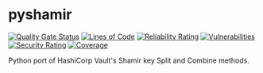 # pyshamir
[![Quality Gate Status](https://sonarcloud.io/api/project_badges/measure?project=konidev20_pyshamir&metric=alert_status)](https://sonarcloud.io/summary/new_code?id=konidev20_pyshamir)
[![Lines of Code](https://sonarcloud.io/api/project_badges/measure?project=konidev20_pyshamir&metric=ncloc)](https://sonarcloud.io/summary/new_code?id=konidev20_pyshamir)
[![Reliability Rating](https://sonarcloud.io/api/project_badges/measure?project=konidev20_pyshamir&metric=reliability_rating)](https://sonarcloud.io/summary/new_code?id=konidev20_pyshamir)
[![Vulnerabilities](https://sonarcloud.io/api/project_badges/measure?project=konidev20_pyshamir&metric=vulnerabilities)](https://sonarcloud.io/summary/new_code?id=konidev20_pyshamir)
[![Security Rating](https://sonarcloud.io/api/project_badges/measure?project=konidev20_pyshamir&metric=security_rating)](https://sonarcloud.io/summary/new_code?id=konidev20_pyshamir)
[![Coverage](https://sonarcloud.io/api/project_badges/measure?project=konidev20_pyshamir&metric=coverage)](https://sonarcloud.io/summary/new_code?id=konidev20_pyshamir)

Python port of HashiCorp Vault's Shamir key Split and Combine methods. 
